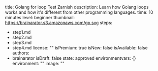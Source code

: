 title: Golang for loop Test Zarnish
description: Learn how Golang loops works and how it's different from other programming
  languages.
time: 10 minutes
level: beginner
thumbnail: https://brainarator.s3.amazonaws.com/go.svg
steps:
- step1.md
- step2.md
- step3.md
- step4.md
license: ""
isPremium: true
isNew: false
isAvailable: false
authors: 
- brainarator
isDraft: false
state: approved
environmentvars: {}
environment: ""
image: ""
